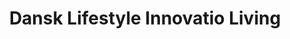 ---
title: "Dansk Lifestyle Innovatio Living"
url: /berlin/dansk-lifestyle-innovatio-living/
shop: Möbel
---